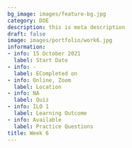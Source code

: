 ```yaml
---
bg_image: images/feature-bg.jpg
category: DOE
description: this is meta description
draft: false
image: images/portfolio/work6.jpg
information:
- info: 15 October 2021
  label: Start Date
- info: -
  label: ECompleted on
- info: Online, Zoom
  label: Location
- info: NA
  label: Quiz
- info: ILO 1
  label: Learning Outcome
- info: Available
  label: Practice Questions
title: Week 6
---
```

